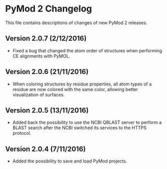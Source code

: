 # PyMod 2 Changelog
This file contains descriptions of changes of new PyMod 2 releases.

## Version 2.0.7 (2/12/2016)
- Fixed a bug that changed the atom order of structures when performing CE alignments with PyMOL.

## Version 2.0.6 (21/11/2016)
- When coloring structures by residue properties, all atom types of a residue are now colored with the same color, allowing better visualization of surfaces.

## Version 2.0.5 (13/11/2016)
- Added back the possibility to use the NCBI QBLAST server to perform a BLAST search after the NCBI switched its services to the HTTPS protocol.

## Version 2.0.4 (7/11/2016)
- Added the possibility to save and load PyMod projects.
